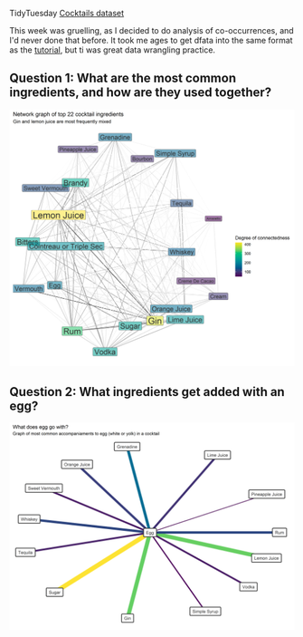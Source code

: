 TidyTuesday [Cocktails dataset](https://github.com/rfordatascience/tidytuesday/blob/master/data/2020/2020-05-26/readme.md)

This week was gruelling, as I decided to do analysis of co-occurrences, and I'd never done that before. It took me ages to get dfata into the same format as the [tutorial](https://www.r-bloggers.com/turning-keywords-into-a-co-occurrence-network/), but ti was great data wrangling practice.

## Question 1: What are the most common ingredients, and how are they used together?

![ingredient connections](https://github.com/EvaMurzyn/TidyTuesdays/blob/master/2020-05-26_Cocktails/22_ingredients.png) <!-- .element height="40%" width="40%" -->

## Question 2: What ingredients get added with an egg?

![egg graph](https://github.com/EvaMurzyn/TidyTuesdays/blob/master/2020-05-26_Cocktails/egg.png) <!-- .element height="40%" width="40%" -->
